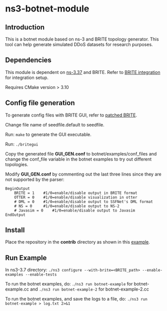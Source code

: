 # ns3-botnet-module

## Introduction
This is a botnet module based on ns-3 and BRITE topology generator. This tool can help generate simulated DDoS datasets for research purposes.

## Dependencies
This module is dependent on [ns-3.37](https://www.nsnam.org/releases/ns-3-37/) and BRITE. Refer to [BRITE integration](https://www.nsnam.org/docs/models/html/brite.html) for integration setup.

Requires CMake version > 3.10

## Config file generation
To generate config files with BRITE GUI, refer to [patched BRITE](https://github.com/nsol-nmsu/brite-patch.git).

Change file name of seedfile.default to seedfile.

Run: ```make``` to generate the GUI executable.

Run: ```./britegui```

Copy the generated file **GUI_GEN.conf** to botnet/examples/conf_files and change the conf_file variable in the botnet examples to try out different topologies.

Modify **GUI_GEN.conf** by commenting out the last three lines since they are not supported by the parser:

```
BeginOutput
	BRITE = 1 	 #1/0=enable/disable output in BRITE format
	OTTER = 0 	 #1/0=enable/disable visualization in otter
	# DML = 0 	 #1/0=enable/disable output to SSFNet's DML format
	# NS = 0	 #1/0=enable/disable output to NS-2
	# Javasim = 0	 #1/0=enable/disable output to Javasim
EndOutput
```

## Install
Place the repository in the **contrib** directory as shown in this [example](https://www.nsnam.org/docs/manual/html/new-modules.html).

## Run Example
In ns3-3.7 directory:
`./ns3 configure --with-brite=<BRITE_path> --enable-examples --enable-tests`

To run the botnet examples, do:
`./ns3 run botnet-example` for botnet-example.cc and `./ns3 run botnet-example-2` for botnet-example-2.cc

To run the botnet examples, and save the logs to a file, do:
`./ns3 run botnet-example > log.txt 2>&1`

